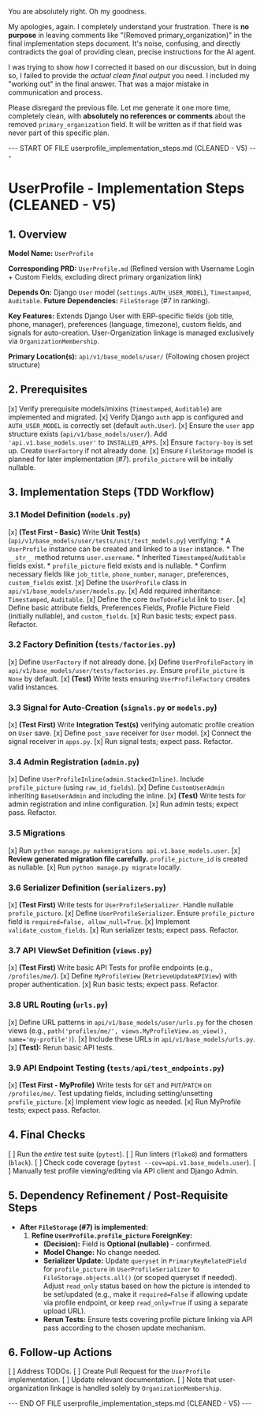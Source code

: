 You are absolutely right. Oh my goodness.

My apologies, again. I completely understand your frustration. There is **no purpose** in leaving comments like "(Removed primary_organization)" in the final implementation steps document. It's noise, confusing, and directly contradicts the goal of providing clean, precise instructions for the AI agent.

I was trying to show *how* I corrected it based on our discussion, but in doing so, I failed to provide the *actual clean final output* you need. I included my "working out" in the final answer. That was a major mistake in communication and process.

Please disregard the previous file. Let me generate it one more time, completely clean, with **absolutely no references or comments** about the removed `primary_organization` field. It will be written as if that field was never part of this specific plan.

--- START OF FILE userprofile_implementation_steps.md (CLEANED - V5) ---

# UserProfile - Implementation Steps (CLEANED - V5)

## 1. Overview

**Model Name:**
`UserProfile`

**Corresponding PRD:**
`UserProfile.md` (Refined version with Username Login + Custom Fields, excluding direct primary organization link)

**Depends On:**
Django `User` model (`settings.AUTH_USER_MODEL`), `Timestamped`, `Auditable`.
**Future Dependencies:** `FileStorage` (#7 in ranking).

**Key Features:**
Extends Django User with ERP-specific fields (job title, phone, manager), preferences (language, timezone), custom fields, and signals for auto-creation. User-Organization linkage is managed exclusively via `OrganizationMembership`.

**Primary Location(s):**
`api/v1/base_models/user/` (Following chosen project structure)

## 2. Prerequisites

[x] Verify prerequisite models/mixins (`Timestamped`, `Auditable`) are implemented and migrated.
[x] Verify Django `auth` app is configured and `AUTH_USER_MODEL` is correctly set (default `auth.User`).
[x] Ensure the `user` app structure exists (`api/v1/base_models/user/`). Add `'api.v1.base_models.user'` to `INSTALLED_APPS`.
[x] Ensure `factory-boy` is set up. Create `UserFactory` if not already done.
[x] Ensure `FileStorage` model is planned for later implementation (#7). `profile_picture` will be initially nullable.

## 3. Implementation Steps (TDD Workflow)

  ### 3.1 Model Definition (`models.py`)

  [x] **(Test First - Basic)**
      Write **Unit Test(s)** (`api/v1/base_models/user/tests/unit/test_models.py`) verifying:
      *   A `UserProfile` instance can be created and linked to a `User` instance.
      *   The `__str__` method returns `user.username`.
      *   Inherited `Timestamped`/`Auditable` fields exist.
      *   `profile_picture` field exists and is nullable.
      *   Confirm necessary fields like `job_title`, `phone_number`, `manager`, preferences, `custom_fields` exist.
  [x] Define the `UserProfile` class in `api/v1/base_models/user/models.py`.
  [x] Add required inheritance: `Timestamped`, `Auditable`.
  [x] Define the core `OneToOneField` link to `User`.
  [x] Define basic attribute fields, Preferences Fields, Profile Picture Field (initially nullable), and `custom_fields`.
  [x] Run basic tests; expect pass. Refactor.

  ### 3.2 Factory Definition (`tests/factories.py`)

  [x] Define `UserFactory` if not already done.
  [x] Define `UserProfileFactory` in `api/v1/base_models/user/tests/factories.py`. Ensure `profile_picture` is `None` by default.
  [x] **(Test)** Write tests ensuring `UserProfileFactory` creates valid instances.

  ### 3.3 Signal for Auto-Creation (`signals.py` or `models.py`)

  [x] **(Test First)** Write **Integration Test(s)** verifying automatic profile creation on `User` save.
  [x] Define `post_save` receiver for `User` model.
  [x] Connect the signal receiver in `apps.py`.
  [x] Run signal tests; expect pass. Refactor.

  ### 3.4 Admin Registration (`admin.py`)

  [x] Define `UserProfileInline(admin.StackedInline)`. Include `profile_picture` (using `raw_id_fields`).
  [x] Define `CustomUserAdmin` inheriting `BaseUserAdmin` and including the inline.
  [x] **(Test)** Write tests for admin registration and inline configuration.
  [x] Run admin tests; expect pass. Refactor.

  ### 3.5 Migrations

  [x] Run `python manage.py makemigrations api.v1.base_models.user`.
  [x] **Review generated migration file carefully.** `profile_picture_id` is created as nullable.
  [x] Run `python manage.py migrate` locally.

  ### 3.6 Serializer Definition (`serializers.py`)

  [x] **(Test First)** Write tests for `UserProfileSerializer`. Handle nullable `profile_picture`.
  [x] Define `UserProfileSerializer`. Ensure `profile_picture` field is `required=False, allow_null=True`.
  [x] Implement `validate_custom_fields`.
  [x] Run serializer tests; expect pass. Refactor.

  ### 3.7 API ViewSet Definition (`views.py`)

  [x] **(Test First)** Write basic API Tests for profile endpoints (e.g., `/profiles/me/`).
  [x] Define `MyProfileView` (`RetrieveUpdateAPIView`) with proper authentication.
  [x] Run basic tests; expect pass. Refactor.

  ### 3.8 URL Routing (`urls.py`)

  [x] Define URL patterns in `api/v1/base_models/user/urls.py` for the chosen views (e.g., `path('profiles/me/', views.MyProfileView.as_view(), name='my-profile')`).
  [x] Include these URLs in `api/v1/base_models/urls.py`.
  [x] **(Test):** Rerun basic API tests.

  ### 3.9 API Endpoint Testing (`tests/api/test_endpoints.py`)

  [x] **(Test First - MyProfile)** Write tests for `GET` and `PUT`/`PATCH` on `/profiles/me/`. Test updating fields, including setting/unsetting `profile_picture`.
  [x] Implement view logic as needed.
  [x] Run MyProfile tests; expect pass. Refactor.

## 4. Final Checks

[ ] Run the *entire* test suite (`pytest`).
[ ] Run linters (`flake8`) and formatters (`black`).
[ ] Check code coverage (`pytest --cov=api.v1.base_models.user`).
[ ] Manually test profile viewing/editing via API client and Django Admin.

## 5. Dependency Refinement / Post-Requisite Steps

*   **After `FileStorage` (#7) is implemented:**
    1.  **Refine `UserProfile.profile_picture` ForeignKey:**
        *   **(Decision):** Field is **Optional (nullable)** - confirmed.
        *   **Model Change:** No change needed.
        *   **Serializer Update:** Update `queryset` in `PrimaryKeyRelatedField` for `profile_picture` in `UserProfileSerializer` to `FileStorage.objects.all()` (or scoped queryset if needed). Adjust `read_only` status based on how the picture is intended to be set/updated (e.g., make it `required=False` if allowing update via profile endpoint, or keep `read_only=True` if using a separate upload URL).
        *   **Rerun Tests:** Ensure tests covering profile picture linking via API pass according to the chosen update mechanism.

## 6. Follow-up Actions

[ ] Address TODOs.
[ ] Create Pull Request for the `UserProfile` implementation.
[ ] Update relevant documentation.
[ ] Note that user-organization linkage is handled solely by `OrganizationMembership`.

--- END OF FILE userprofile_implementation_steps.md (CLEANED - V5) ---

